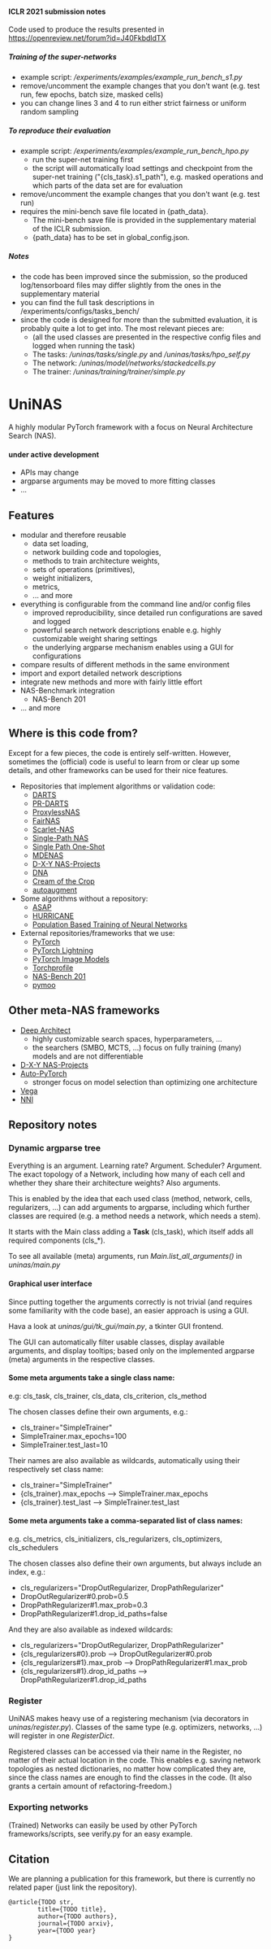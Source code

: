 
#### ICLR 2021 submission notes

Code used to produce the results presented in https://openreview.net/forum?id=J40FkbdldTX

##### Training of the super-networks
- example script: */experiments/examples/example_run_bench_s1.py*
- remove/uncomment the example changes that you don't want (e.g. test run, few epochs, batch size, masked cells)
- you can change lines 3 and 4 to run either strict fairness or uniform random sampling

##### To reproduce their evaluation
- example script: */experiments/examples/example_run_bench_hpo.py*
    - run the super-net training first
    - the script will automatically load settings and checkpoint from the super-net training
    ("{cls_task}.s1_path"), e.g. masked operations and which parts of the data set are for evaluation
- remove/uncomment the example changes that you don't want (e.g. test run)
- requires the mini-bench save file located in {path_data}.
    - The mini-bench save file is provided in the supplementary material of the ICLR submission.
    - {path_data} has to be set in global_config.json.

##### Notes
- the code has been improved since the submission, so the produced log/tensorboard files may differ slightly from the
ones in the supplementary material
- you can find the full task descriptions in /experiments/configs/tasks_bench/
- since the code is designed for more than the submitted evaluation, it is probably quite a lot to get into.
The most relevant pieces are:
    - (all the used classes are presented in the respective config files and logged when running the task)
    - The tasks: */uninas/tasks/single.py* and */uninas/tasks/hpo_self.py*
    - The network: */uninas/model/networks/stackedcells.py*
    - The trainer: */uninas/training/trainer/simple.py*



# UniNAS

A highly modular PyTorch framework with a focus on Neural Architecture Search (NAS). 


#### under active development
- APIs may change
- argparse arguments may be moved to more fitting classes
- ...

## Features
- modular and therefore reusable
    - data set loading,
    - network building code and topologies,
    - methods to train architecture weights,
    - sets of operations (primitives),
    - weight initializers,
    - metrics,
    - ... and more
- everything is configurable from the command line and/or config files
    - improved reproducibility, since detailed run configurations are saved and logged
    - powerful search network descriptions enable e.g. highly customizable weight sharing settings
    - the underlying argparse mechanism enables using a GUI for configurations
- compare results of different methods in the same environment
- import and export detailed network descriptions
- integrate new methods and more with fairly little effort
- NAS-Benchmark integration
    - NAS-Bench 201
- ... and more


## Where is this code from?

Except for a few pieces, the code is entirely self-written.
However, sometimes the (official) code is useful to learn from or clear up some details,
and other frameworks can be used for their nice features.

- Repositories that implement algorithms or validation code:
    - [DARTS](https://github.com/quark0/darts)
    - [PR-DARTS](https://github.com/cogsys-tuebingen/prdarts)
    - [ProxylessNAS](https://github.com/mit-han-lab/ProxylessNAS)
    - [FairNAS](https://github.com/xiaomi-automl/FairNAS)
    - [Scarlet-NAS](https://github.com/xiaomi-automl/SCARLET-NAS)
    - [Single-Path NAS](https://github.com/dstamoulis/single-path-nas)
    - [Single Path One-Shot](https://github.com/megvii-model/SinglePathOneShot)
    - [MDENAS](https://github.com/tanglang96/MDENAS)
    - [D-X-Y NAS-Projects](https://github.com/D-X-Y/NAS-Projects)
    - [DNA](https://github.com/changlin31/DNA)
    - [Cream of the Crop](https://github.com/microsoft/cream)
    - [autoaugment](https://github.com/DeepVoltaire/AutoAugment)
- Some algorithms without a repository:
    - [ASAP](https://arxiv.org/abs/1904.04123)
    - [HURRICANE](https://arxiv.org/abs/1910.11609)
    - [Population Based Training of Neural Networks](https://arxiv.org/abs/1711.09846)
- External repositories/frameworks that we use:
    - [PyTorch](https://github.com/pytorch/pytorch)
    - [PyTorch Lightning](https://github.com/PyTorchLightning/pytorch-lightning)
    - [PyTorch Image Models](https://github.com/rwightman/pytorch-image-models)
    - [Torchprofile](https://github.com/mit-han-lab/torchprofile)
    - [NAS-Bench 201](https://github.com/D-X-Y/NAS-Bench-201)
    - [pymoo](https://github.com/msu-coinlab/pymoo)


## Other meta-NAS frameworks
- [Deep Architect](https://github.com/negrinho/deep_architect)
    - highly customizable search spaces, hyperparameters, ...
    - the searchers (SMBO, MCTS, ...) focus on fully training (many) models and are not differentiable 
 - [D-X-Y NAS-Projects](https://github.com/D-X-Y/NAS-Projects)
 - [Auto-PyTorch](https://github.com/automl/Auto-PyTorch)
    - stronger focus on model selection than optimizing one architecture
 - [Vega](https://github.com/huawei-noah/vega)
 - [NNI](https://github.com/microsoft/nni)





## Repository notes


### Dynamic argparse tree

Everything is an argument. Learning rate? Argument. Scheduler? Argument.
The exact topology of a Network, including how many of each cell and
whether they share their architecture weights? Also arguments.

This is enabled by the idea that each used class (method, network, cells, regularizers, ...) can add arguments to argparse,
including which further classes are required (e.g. a method needs a network, which needs a stem).

It starts with the Main class adding a **Task** (cls_task), which itself adds all required components (cls_*).

To see all available (meta) arguments, run *Main.list_all_arguments()* in *uninas/main.py*


#### Graphical user interface
Since putting together the arguments correctly is not trivial
(and requires some familiarity with the code base),
an easier approach is using a GUI.

Hava a look at *uninas/gui/tk_gui/main.py*, a tkinter GUI frontend.

The GUI can automatically filter usable classes, display available arguments, and display tooltips;
based only on the implemented argparse (meta) arguments in the respective classes.



#### Some meta arguments take a single class name:
e.g: cls_task, cls_trainer, cls_data, cls_criterion, cls_method

The chosen classes define their own arguments,
e.g.:
- cls_trainer="SimpleTrainer"
- SimpleTrainer.max_epochs=100
- SimpleTrainer.test_last=10

Their names are also available as wildcards, automatically using their respectively set class name:
- cls_trainer="SimpleTrainer"
- {cls_trainer}.max_epochs --> SimpleTrainer.max_epochs
- {cls_trainer}.test_last --> SimpleTrainer.test_last


#### Some meta arguments take a comma-separated list of class names:
e.g. cls_metrics, cls_initializers, cls_regularizers, cls_optimizers, cls_schedulers

The chosen classes also define their own arguments, but always include an index,
e.g.:
- cls_regularizers="DropOutRegularizer, DropPathRegularizer"
- DropOutRegularizer#0.prob=0.5
- DropPathRegularizer#1.max_prob=0.3
- DropPathRegularizer#1.drop_id_paths=false

And they are also available as indexed wildcards:
- cls_regularizers="DropOutRegularizer, DropPathRegularizer"
- {cls_regularizers#0}.prob  --> DropOutRegularizer#0.prob
- {cls_regularizers#1}.max_prob --> DropPathRegularizer#1.max_prob
- {cls_regularizers#1}.drop_id_paths --> DropPathRegularizer#1.drop_id_paths


### Register

UniNAS makes heavy use of a registering mechanism (via decorators in *uninas/register.py*).
Classes of the same type (e.g. optimizers, networks, ...) will register in one *RegisterDict*.

Registered classes can be accessed via their name in the Register, no matter of their actual
location in the code. This enables e.g. saving network topologies as nested dictionaries,
no matter how complicated they are,
since the class names are enough to find the classes in the code.
(It also grants a certain amount of refactoring-freedom.)


### Exporting networks
(Trained) Networks can easily be used by other PyTorch frameworks/scripts,
see verify.py for an easy example.

             
## Citation
We are planning a publication for this framework,
but there is currently no related paper (just link the repository).
```
@article{TODO str,
        title={TODO title},
        author={TODO authors},
        journal={TODO arxiv},
        year={TODO year}
}
```
